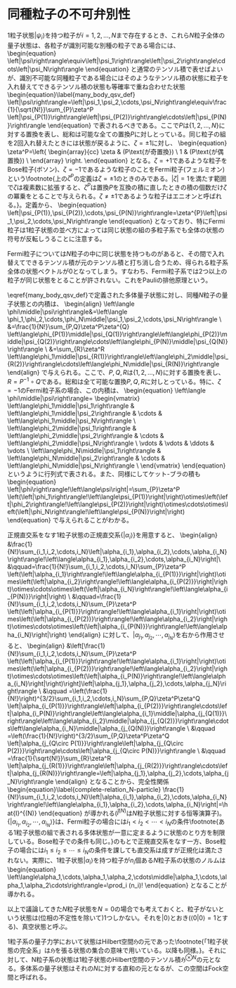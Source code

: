 # 同種粒子の不可弁別性
1粒子状態$\left|\psi_i\right\rangle$を持つ粒子が$i=1,2,\hdots,N$まで存在するとき、これら$N$粒子全体の量子状態は、各粒子が識別可能な別種の粒子である場合には、
\begin{equation}
\left|\psi\right\rangle\equiv\left|\psi_1\right\rangle\left|\psi_2\right\rangle\cdots\left|\psi_N\right\rangle
\end{equation}
と通常のテンソル積で表せばよいが、識別不可能な同種粒子である場合にはそのようなテンソル積の状態に粒子を入れ替えてできるテンソル積の状態も等確率で重ね合わせた状態
\begin{equation}\label{many_body_qsv_def}
\left|\psi\right\rangle=\left|\psi_1,\psi_2,\cdots,\psi_N\right\rangle\equiv\frac{1}{\sqrt{N!}}\sum_{P}\zeta^P \left|\psi_{P(1)}\right\rangle\left|\psi_{P(2)}\right\rangle\cdots\left|\psi_{P(N)}\right\rangle
\end{equation}
で表されるべきである。ここで$P$は$\left\{1,2,\hdots,N\right\}$に対する置換を表し、総和は可能な全ての置換$P$に対しとっている。同じ粒子の組を2回入れ替えたときには状態が戻るように、$\zeta=\pm 1$に対し、
\begin{equation}
\zeta^P=\left\{
\begin{array}{cc}
\zeta & (P\text{が奇置換}) \\
1 & (P\text{が偶置換}) \\
\end{array}
\right.
\end{equation}
となる。$\zeta=+1$であるような粒子をBose粒子(ボソン)、$\zeta=-1$であるような粒子のことをFermi粒子(フェルミオン)という\footnote{上の$\zeta^P$の定義は$\zeta=\pm 1$のときのみである。$\left|\zeta\right|=1$を満たす範囲で$\zeta$は複素数に拡張すると、$\zeta^P$は置換$P$を互換の積に直したときの積の個数だけ$\zeta$の冪乗をとることで与えられる。$\zeta\neq\pm 1$であるような粒子はエニオンと呼ばれる。}。定義から、
\begin{equation}
\left|\psi_{P(1)},\psi_{P(2)},\cdots,\psi_{P(N)}\right\rangle=\zeta^{P}\left|\psi_1,\psi_2,\cdots,\psi_N\right\rangle
\end{equation}
となっており、特にFermi粒子は1粒子状態の並べ方によっては同じ状態の組の多粒子系でも全体の状態の符号が反転しうることに注意する。

Fermi粒子については$N$粒子の中に同じ状態を持つものがあると、その間で入れ替えてできるテンソル積が元のテンソル積と打ち消し合うため、得られる粒子系全体の状態ベクトルが0となってしまう。すなわち、Fermi粒子系では2つ以上の粒子が同じ状態をとることが許されない。これをPauliの排他原理という。

\eqref{many_body_qsv_def}で定義された多体量子状態に対し、同種$N$粒子の量子状態との内積は、
\begin{align}
\left\langle \phi\middle|\psi\right\rangle&=\left\langle \phi_1,\phi_2,\cdots,\phi_N\middle|\psi_1,\psi_2,\cdots,\psi_N\right\rangle \\
&=\frac{1}{N!}\sum_{P,Q}\zeta^P\zeta^{Q} \left\langle\phi_{P(1)}\middle|\psi_{Q(1)}\right\rangle\left\langle\phi_{P(2)}\middle|\psi_{Q(2)}\right\rangle\cdots\left\langle\phi_{P(N)}\middle|\psi_{Q(N)}\right\rangle \\
&=\sum_{R}\zeta^R \left\langle\phi_1\middle|\psi_{R(1)}\right\rangle\left\langle\phi_2\middle|\psi_{R(2)}\right\rangle\cdots\left\langle\phi_N\middle|\psi_{R(N)}\right\rangle
\end{align}
で与えられる。ここで、$P,Q,R$は$\left\{1,2,\hdots,N\right\}$に対する置換を表し、$R=P^{-1}\circ Q$である。総和は全て可能な置換$P,Q,R$に対しとっている。特に、$\zeta=-1$のFermi粒子系の場合、この内積は、
\begin{equation}
\left\langle \phi\middle|\psi\right\rangle=
\begin{vmatrix}
\left\langle\phi_1\middle|\psi_1\right\rangle & \left\langle\phi_1\middle|\psi_2\right\rangle & \cdots & \left\langle\phi_1\middle|\psi_N\right\rangle \\
\left\langle\phi_2\middle|\psi_1\right\rangle & \left\langle\phi_2\middle|\psi_2\right\rangle & \cdots & \left\langle\phi_2\middle|\psi_N\right\rangle \\
\vdots & \vdots & \ddots & \vdots \\
\left\langle\phi_N\middle|\psi_1\right\rangle & \left\langle\phi_N\middle|\psi_2\right\rangle & \cdots & \left\langle\phi_N\middle|\psi_N\right\rangle \\
\end{vmatrix}
\end{equation}
というように行列式で表される。また、同様にしてケット-ブラの積も
\begin{equation}
\left|\phi\right\rangle\!\left\langle\psi\right|=\sum_{P}\zeta^P \left(\left|\phi_1\right\rangle\!\left\langle\psi_{P(1)}\right|\right)\otimes\left(\left|\phi_2\right\rangle\!\left\langle\psi_{P(2)}\right|\right)\otimes\cdots\otimes\left(\left|\phi_N\right\rangle\!\left\langle\psi_{P(N)}\right|\right)
\end{equation}
で与えられることがわかる。

正規直交系をなす1粒子状態の正規直交系$\left\{\left|\alpha_i\right\rangle\right\}$を用意すると、
\begin{align}
&\frac{1}{N!}\sum_{i_1,i_2,\cdots,i_N}\left|\alpha_{i_1},\alpha_{i_2},\cdots,\alpha_{i_N}\right\rangle\!\left\langle\alpha_{i_1},\alpha_{i_2},\cdots,\alpha_{i_N}\right|\\
&\qquad=\frac{1}{N!}\sum_{i_1,i_2,\cdots,i_N}\sum_{P}\zeta^P \left(\left|\alpha_{i_1}\right\rangle\!\left\langle\alpha_{i_{P(1)}}\right|\right)\otimes\left(\left|\alpha_{i_2}\right\rangle\!\left\langle\alpha_{i_{P(2)}}\right|\right)\otimes\cdots\otimes\left(\left|\alpha_{i_N}\right\rangle\!\left\langle\alpha_{i_{P(N)}}\right|\right) \\
&\qquad=\frac{1}{N!}\sum_{i_1,i_2,\cdots,i_N}\sum_{P}\zeta^P \left(\left|\alpha_{i_{P(1)}}\right\rangle\!\left\langle\alpha_{i_1}\right|\right)\otimes\left(\left|\alpha_{i_{P(2)}}\right\rangle\!\left\langle\alpha_{i_2}\right|\right)\otimes\cdots\otimes\left(\left|\alpha_{i_{P(N)}}\right\rangle\!\left\langle\alpha_{i_N}\right|\right)
\end{align}
に対して、$\left|\alpha_{j_1},\alpha_{j_2},\cdots,\alpha_{j_N}\right\rangle$を右から作用させると、
\begin{align}
&\left[\frac{1}{N!}\sum_{i_1,i_2,\cdots,i_N}\sum_{P}\zeta^P \left(\left|\alpha_{i_{P(1)}}\right\rangle\!\left\langle\alpha_{i_1}\right|\right)\otimes\left(\left|\alpha_{i_{P(2)}}\right\rangle\!\left\langle\alpha_{i_2}\right|\right)\otimes\cdots\otimes\left(\left|\alpha_{i_P(N)}\right\rangle\!\left\langle\alpha_{i_N}\right|\right)\right]\left|\alpha_{j_1},\alpha_{j_2},\cdots,\alpha_{j_N}\right\rangle \\
&\qquad =\left(\frac{1}{N!}\right)^{3/2}\sum_{i_1,i_2,\cdots,i_N}\sum_{P,Q}\zeta^P\zeta^Q \left|\alpha_{i_{P(1)}}\right\rangle\left|\alpha_{i_{P(2)}}\right\rangle\cdots\left|\alpha_{i_P(N)}\right\rangle\left\langle\alpha_{i_1}\middle|\alpha_{j_{Q(1)}}\right\rangle\left\langle\alpha_{i_2}\middle|\alpha_{j_{Q(2)}}\right\rangle\cdots\left\langle\alpha_{i_N}\middle|\alpha_{j_{Q(N)}}\right\rangle \\
&\qquad =\left(\frac{1}{N!}\right)^{3/2}\sum_{P,Q}\zeta^P\zeta^Q \left|\alpha_{j_{Q\circ P(1)}}\right\rangle\left|\alpha_{j_{Q\circ P(2)}}\right\rangle\cdots\left|\alpha_{j_{Q\circ P(N)}}\right\rangle \\
&\qquad =\frac{1}{\sqrt{N!}}\sum_{R}\zeta^R \left|\alpha_{j_{R(1)}}\right\rangle\left|\alpha_{j_{R(2)}}\right\rangle\cdots\left|\alpha_{j_{R(N)}}\right\rangle=\left|\alpha_{j_1},\alpha_{j_2},\cdots,\alpha_{j_N}\right\rangle
\end{align}
となることから、完全性関係
\begin{equation}\label{complete-relation_N-particle}
\frac{1}{N!}\sum_{i_1,i_2,\cdots,i_N}\left|\alpha_{i_1},\alpha_{i_2},\cdots,\alpha_{i_N}\right\rangle\!\left\langle\alpha_{i_1},\alpha_{i_2},\cdots,\alpha_{i_N}\right|=\hat{I}^{(N)}
\end{equation}
が導かれる($\hat{I}^{(N)}$は$N$粒子状態に対する恒等演算子)。$\left\{\left|\alpha_{i_1},\alpha_{i_2},\cdots,\alpha_{i_N}\right\rangle\right\}$は、Fermi粒子の場合には$i_1<i_2<\cdots <i_N$の条件\footnote{ある1粒子状態の組で表される多体状態が一意に定まるように状態のとり方を制限している。Bose粒子での条件も同じ。}のもとで正規直交系をなす一方、Bose粒子の場合には$i_1\leq i_2\leq \cdots \leq i_N$の条件を課しても直交系は成すが正規化は満たされない。実際に、1粒子状態$\left|\alpha_i\right\rangle$を持つ粒子が$n_i$個ある$N$粒子系の状態のノルムは
\begin{equation}
\left\langle\alpha_1,\cdots,\alpha_1,\alpha_2,\cdots\middle|\alpha_1,\cdots,\alpha_1,\alpha_2\cdots\right\rangle=\prod_i (n_i)!
\end{equation}
となることが導かれる。

以上で議論してきた$N$粒子状態を$N=0$の場合でも考えておくと、粒子がないという状態は(位相の不定性を除いて)1つしかない。それを$\left|0\right\rangle$とおき($\left\langle 0\middle| 0\right\rangle=1$とする)、真空状態と呼ぶ。

1粒子系の量子力学において状態はHilbert空間$\mathfrak{H}$の元であった\footnote{「1粒子状態の完全系」は$\mathfrak{H}$を張る状態の集合の意味で用いている。以降も同様。}。それに対して、N粒子系の状態は1粒子状態のHilbert空間のテンソル積$\mathfrak{H}^{\otimes N}$の元となる。多体系の量子状態はそれの$N$に対する直和の元となるが、この空間はFock空間と呼ばれる。
